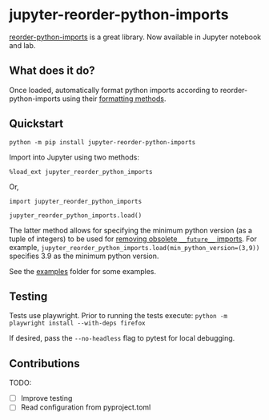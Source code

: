 # jupyter-reorder-python-imports

[reorder-python-imports](https://github.com/asottile/reorder-python-imports) is a great library. Now available in Jupyter notebook and lab.

## What does it do?
Once loaded, automatically format python imports according to reorder-python-imports using their [formatting methods](https://github.com/asottile/reorder-python-imports#what-does-it-do).

## Quickstart
`python -m pip install jupyter-reorder-python-imports`

Import into Jupyter using two methods:
```
%load_ext jupyter_reorder_python_imports
```
Or,
```
import jupyter_reorder_python_imports

jupyter_reorder_python_imports.load()
```
The latter method allows for specifying the minimum python version (as a tuple of integers) to be used for [removing obsolete `__future__` imports](https://github.com/asottile/reorder-python-imports#removing-obsolete-__future__-imports). For example, `jupyter_reorder_python_imports.load(min_python_version=(3,9))` specifies 3.9 as the minimum python version.

See the [examples](examples/) folder for some examples.

## Testing
Tests use playwright. Prior to running the tests execute: `python -m playwright install --with-deps firefox`

If desired, pass the `--no-headless` flag to pytest for local debugging.

## Contributions
TODO:
- [ ] Improve testing
- [ ] Read configuration from pyproject.toml
